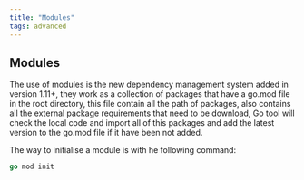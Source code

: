 ```yaml
---
title: "Modules"
tags: advanced
---
```

## Modules
The use of modules is the new dependency management system added in version 1.11+, they work as a collection of packages that have a go.mod file in the root directory, this file contain all the path of packages, also contains all the external package requirements that need to be download, Go tool will check the local code and import all of this packages and add the latest version to the go.mod file if it have been not added.

The way to initialise a module is with he following command:
```go
go mod init
```
